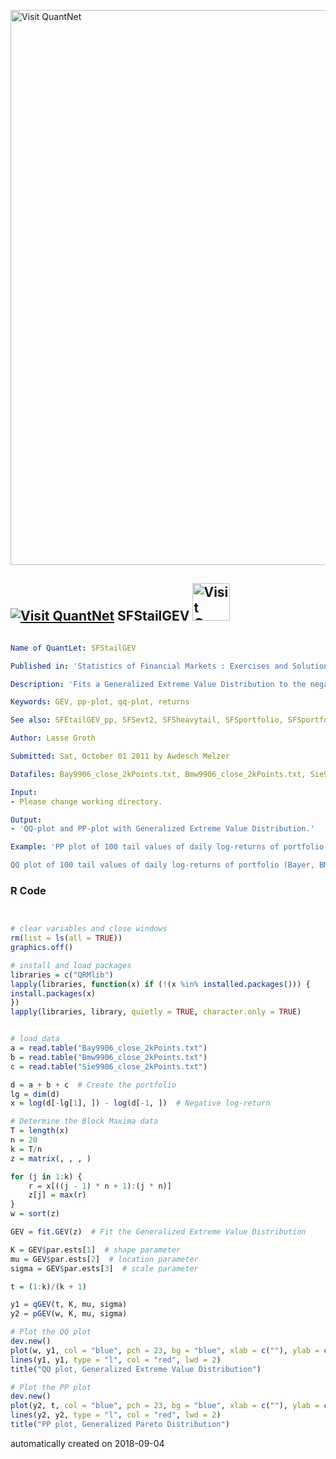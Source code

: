 [<img src="https://github.com/QuantLet/Styleguide-and-FAQ/blob/master/pictures/banner.png" width="888" alt="Visit QuantNet">](http://quantlet.de/)

## [<img src="https://github.com/QuantLet/Styleguide-and-FAQ/blob/master/pictures/qloqo.png" alt="Visit QuantNet">](http://quantlet.de/) **SFStailGEV** [<img src="https://github.com/QuantLet/Styleguide-and-FAQ/blob/master/pictures/QN2.png" width="60" alt="Visit QuantNet 2.0">](http://quantlet.de/)

```yaml

Name of QuantLet: SFStailGEV

Published in: 'Statistics of Financial Markets : Exercises and Solutions'

Description: 'Fits a Generalized Extreme Value Distribution to the negative log-returns of a portfolio (Bayer, BMW, Siemens) for the time period from 1992-01-01 to 2006-09-21 and produces a QQ-plot and a PP-plot. Corresponds to exercise 16.5 in SFS.'

Keywords: GEV, pp-plot, qq-plot, returns

See also: SFEtailGEV_pp, SFSevt2, SFSheavytail, SFSportfolio, SFSportfolio, SFSportfolio, SFStailGPareto, SFStailport, SFSvar_block_max_params, SFSvar_pot_params, SFSvarblockmaxbacktesting, SFSvarpotbacktesting

Author: Lasse Groth

Submitted: Sat, October 01 2011 by Awdesch Melzer

Datafiles: Bay9906_close_2kPoints.txt, Bmw9906_close_2kPoints.txt, Sie9906_close_2kPoints.txt

Input: 
- Please change working directory.

Output: 
- 'QQ-plot and PP-plot with Generalized Extreme Value Distribution.'

Example: 'PP plot of 100 tail values of daily log-returns of portfolio (Bayer, BMW, Siemens) from 1992-01-01 to 2006-09-01 against Generalized Extreme Value Distribution with a global parameter = 0.0498 estimated with block maxima method.

QQ plot of 100 tail values of daily log-returns of portfolio (Bayer, BMW, Siemens) from 1992-01-01 to 2006-09-01 against Generalized Extreme Value Distribution with a global parameter = 0.0498 estimated with block maxima method.'
```

### R Code
```r


# clear variables and close windows
rm(list = ls(all = TRUE))
graphics.off()

# install and load packages
libraries = c("QRMlib")
lapply(libraries, function(x) if (!(x %in% installed.packages())) {
install.packages(x)
})
lapply(libraries, library, quietly = TRUE, character.only = TRUE)


# load data
a = read.table("Bay9906_close_2kPoints.txt")
b = read.table("Bmw9906_close_2kPoints.txt")
c = read.table("Sie9906_close_2kPoints.txt")

d = a + b + c  # Create the portfolio
lg = dim(d)
x = log(d[-lg[1], ]) - log(d[-1, ])  # Negative log-return

# Determine the Block Maxima data
T = length(x)
n = 20
k = T/n
z = matrix(, , , )

for (j in 1:k) {
    r = x[((j - 1) * n + 1):(j * n)]
    z[j] = max(r)
}
w = sort(z)

GEV = fit.GEV(z)  # Fit the Generalized Extreme Value Distribution

K = GEV$par.ests[1]  # shape parameter
mu = GEV$par.ests[2]  # location parameter
sigma = GEV$par.ests[3]  # scale parameter

t = (1:k)/(k + 1)

y1 = qGEV(t, K, mu, sigma)
y2 = pGEV(w, K, mu, sigma)

# Plot the QQ plot
dev.new()
plot(w, y1, col = "blue", pch = 23, bg = "blue", xlab = c(""), ylab = c(""))
lines(y1, y1, type = "l", col = "red", lwd = 2)
title("QQ plot, Generalized Extreme Value Distribution")

# Plot the PP plot
dev.new()
plot(y2, t, col = "blue", pch = 23, bg = "blue", xlab = c(""), ylab = c(""))
lines(y2, y2, type = "l", col = "red", lwd = 2)
title("PP plot, Generalized Pareto Distribution")
```

automatically created on 2018-09-04